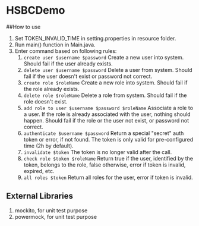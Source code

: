 # HSBCDemo

##How to use

1. Set TOKEN_INVALID_TIME in setting.properties in resource folder.
2. Run main() function in Main.java.
3. Enter command based on following rules:
   1. `create user $username $password` Create a new user into system. Should fail if the user already exists.
   2. `delete user $username $password` Delete a user from system. Should fail if the user doesn't exist or password not correct.
   3. `create role $roleName` Create a new role into system. Should fail if the role already exists.
   4. `delete role $roleName` Delete a role from system. Should fail if the role doesn't exist.
   5. `add role to user $username $password $roleName` Associate a role to a user. If the role is already associated with the user, nothing should happen. Should fail if the role or the user not exist, or password not correct.
   6. `authenticate $username $password` Return a special "secret" auth token or error, if not found. The token is only valid for pre-configured time (2h by default).
   7. `invalidate $token` The token is no longer valid after the call.
   8. `check role $token $roleName` Return true if the user, identified by the token, belongs to the role, false otherwise, error if token is invalid, expired, etc.
   9. `all roles $token` Return all roles for the user, error if token is invalid.

## External Libraries
1. mockito, for unit test purpose
2. powermock, for unit test purpose